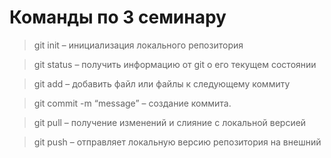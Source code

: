 # Команды по 3 семинару

> git init – инициализация локального репозитория

> git status – получить информацию от git о его текущем состоянии

> git add – добавить файл или файлы к следующему коммиту

> git commit -m “message” – создание коммита.

>git pull – получение изменений и слияние с локальной версией

>git push – отправляет локальную версию репозитория на внешний